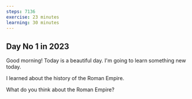 ```yaml
---
steps: 7136
exercise: 23 minutes
learning: 30 minutes
---
```

## Day No 1 in 2023
Good morning! Today is a beautiful day.
I'm going to learn something new today.

I learned about the history of the Roman Empire.

What do you think about the Roman Empire?

